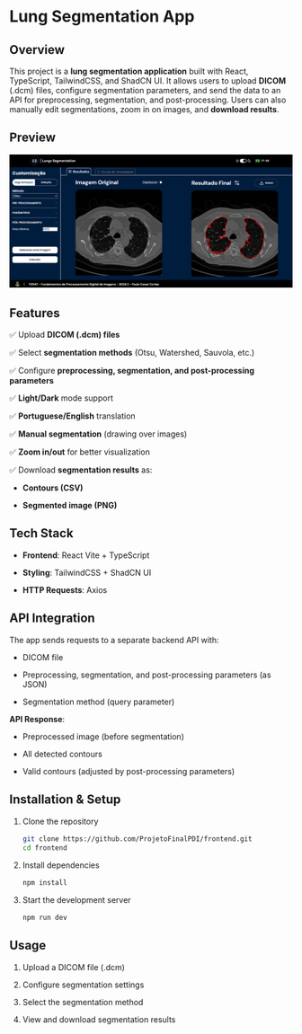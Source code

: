 # Lung Segmentation App

## Overview

This project is a **lung segmentation application** built with React, TypeScript, TailwindCSS, and ShadCN UI. It allows users to upload **DICOM** (.dcm) files, configure segmentation parameters, and send the data to an API for preprocessing, segmentation, and post-processing. Users can also manually edit segmentations, zoom in on images, and **download results**.

## Preview

![preview image](./public/images/preview.png)

## Features

✅ Upload **DICOM (.dcm) files**

✅ Select **segmentation methods** (Otsu, Watershed, Sauvola, etc.)

✅ Configure **preprocessing, segmentation, and post-processing parameters**

✅ **Light/Dark** mode support

✅ **Portuguese/English** translation

✅ **Manual segmentation** (drawing over images)

✅ **Zoom in/out** for better visualization

✅ Download **segmentation results** as:

- **Contours (CSV)**

- **Segmented image (PNG)**

## Tech Stack

- **Frontend**: React Vite + TypeScript

- **Styling**: TailwindCSS + ShadCN UI

- **HTTP Requests**: Axios

## API Integration

The app sends requests to a separate backend API with:

- DICOM file

- Preprocessing, segmentation, and post-processing parameters (as JSON)

- Segmentation method (query parameter)

**API Response**:

- Preprocessed image (before segmentation)

- All detected contours

- Valid contours (adjusted by post-processing parameters)

## Installation & Setup

1. Clone the repository
   ```bash
   git clone https://github.com/ProjetoFinalPDI/frontend.git
   cd frontend
   ```
2. Install dependencies

   ```bash
   npm install
   ```

3. Start the development server

   ```bash
   npm run dev
   ```

## Usage

1. Upload a DICOM file (.dcm)

2. Configure segmentation settings

3. Select the segmentation method

4. View and download segmentation results
